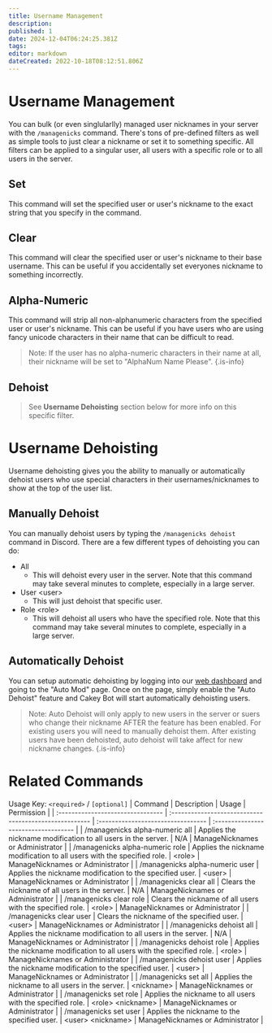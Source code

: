 ```yaml
---
title: Username Management
description: 
published: 1
date: 2024-12-04T06:24:25.381Z
tags: 
editor: markdown
dateCreated: 2022-10-18T08:12:51.806Z
---
```


# Username Management
You can bulk (or even singlularlly) managed user nicknames in your server with the `/managenicks` command. There's tons of pre-defined filters as well as simple tools to just clear a nickname or set it to something specific. All filters can be applied to a singular user, all users with a specific role or to all users in the server.

## Set
This command will set the specified user or user's nickname to the exact string that you specify in the command.

## Clear
This command will clear the specified user or user's nickname to their base username. This can be useful if you accidentally set everyones nickname to something incorrectly.

## Alpha-Numeric
This command will strip all non-alphanumeric characters from the specified user or user's nickname. This can be useful if you have users who are using fancy unicode characters in their name that can be difficult to read. 
> Note: If the user has no alpha-numeric characters in their name at all, their nickname will be set to "AlphaNum Name Please".
{.is-info}

## Dehoist
> See **Username Dehoisting** section below for more info on this specific filter.

# Username Dehoisting

Username dehoisting gives you the ability to manually or automatically dehoist users who use special characters in their usernames/nicknames to show at the top of the user list.

## Manually Dehoist

You can manually dehoist users by typing the `/managenicks dehoist` command in Discord. There are a few different types of dehoisting you can do:

* All
  * This will dehoist every user in the server. Note that this command may take several minutes to complete, especially in a large server.
* User \<user>
  * This will just dehoist that specific user.
* Role \<role>
  * This will dehoist all users who have the specified role. Note that this command may take several minutes to complete, especially in a large server.

## Automatically Dehoist

You can setup automatic dehoisting by logging into our [web dashboard](https://cakey.bot/dashboard/public) and going to the "Auto Mod" page. Once on the page, simply enable the "Auto Dehoist" feature and Cakey Bot will start automatically dehoisting users.

> Note: Auto Dehoist will only apply to new users in the server or suers who change their nickname AFTER the feature has been enabled. For existing users you will need to manually dehoist them. After existing users have been dehoisted, auto dehoist will take affect for new nickname changes.
{.is-info}

# Related Commands
Usage Key: `<required>` / `[optional]`
| Command                           | Description                                             | Usage                              | Permission                           |
| :-------------------------------- | :----------------------------------------------------- | :--------------------------------- | :----------------------------------- |
| /managenicks alpha-numeric all    | Applies the nickname modification to all users in the server. | N/A                                | ManageNicknames or Administrator     |
| /managenicks alpha-numeric role   | Applies the nickname modification to all users with the specified role. | \<role>                             | ManageNicknames or Administrator     |
| /managenicks alpha-numeric user   | Applies the nickname modification to the specified user. | \<user>                             | ManageNicknames or Administrator     |
| /managenicks clear all            | Clears the nickname of all users in the server.        | N/A                                | ManageNicknames or Administrator     |
| /managenicks clear role           | Clears the nickname of all users with the specified role. | \<role>                             | ManageNicknames or Administrator     |
| /managenicks clear user           | Clears the nickname of the specified user.             | \<user>                             | ManageNicknames or Administrator     |
| /managenicks dehoist all          | Applies the nickname modification to all users in the server. | N/A                                | ManageNicknames or Administrator     |
| /managenicks dehoist role         | Applies the nickname modification to all users with the specified role. | \<role>                             | ManageNicknames or Administrator     |
| /managenicks dehoist user         | Applies the nickname modification to the specified user. | \<user>                             | ManageNicknames or Administrator     |
| /managenicks set all              | Applies the nickname to all users in the server.       | \<nickname>                         | ManageNicknames or Administrator     |
| /managenicks set role             | Applies the nickname to all users with the specified role. | \<role> \<nickname>                  | ManageNicknames or Administrator     |
| /managenicks set user             | Applies the nickname to the specified user.            | \<user> \<nickname>                  | ManageNicknames or Administrator     |
